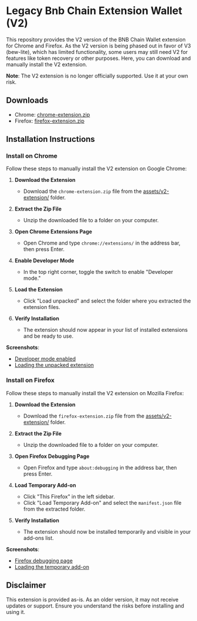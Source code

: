 # Legacy Bnb Chain Extension Wallet (V2)

This repository provides the V2 version of the BNB Chain Wallet extension for Chrome and Firefox. As the V2 version is being phased out in favor of V3 (bew-lite), which has limited functionality, some users may still need V2 for features like token recovery or other purposes. Here, you can download and manually install the V2 extension.

**Note**: The V2 extension is no longer officially supported. Use it at your own risk.

## Downloads
- Chrome: [chrome-extension.zip](https://github.com/bnb-chain/legacy-extension-wallet/blob/main/assets/v2-extension/Chrome__BNBChainExtensionWallet-2.18.2.zip)
- Firefox: [firefox-extension.zip](https://github.com/bnb-chain/legacy-extension-wallet/blob/main/assets/v2-extension/Firefox__BNBChainExtensionWallet-2.18.2.zip)

## Installation Instructions

### Install on Chrome
Follow these steps to manually install the V2 extension on Google Chrome:

1. **Download the Extension**
   - Download the `chrome-extension.zip` file from the [assets/v2-extension/](https://github.com/bnb-chain/legacy-extension-wallet/tree/main/assets/v2-extension/Chrome__BNBChainExtensionWallet-2.18.2.zip) folder.

2. **Extract the Zip File**
   - Unzip the downloaded file to a folder on your computer.

3. **Open Chrome Extensions Page**
   - Open Chrome and type `chrome://extensions/` in the address bar, then press Enter.

4. **Enable Developer Mode**
   - In the top right corner, toggle the switch to enable "Developer mode."

5. **Load the Extension**
   - Click "Load unpacked" and select the folder where you extracted the extension files.

6. **Verify Installation**
   - The extension should now appear in your list of installed extensions and be ready to use.

**Screenshots**:
- [Developer mode enabled](https://github.com/bnb-chain/legacy-extension-wallet/blob/main/assets/images/chrome-step4.png)
- [Loading the unpacked extension](https://github.com/bnb-chain/legacy-extension-wallet/blob/main/assets/images/chrome-step5.png)

### Install on Firefox
Follow these steps to manually install the V2 extension on Mozilla Firefox:

1. **Download the Extension**
   - Download the `firefox-extension.zip` file from the [assets/v2-extension/](https://github.com/bnb-chain/legacy-extension-wallet/tree/main/assets/v2-extension/Firefox__BNBChainExtensionWallet-2.18.2.zip) folder.

2. **Extract the Zip File**
   - Unzip the downloaded file to a folder on your computer.

3. **Open Firefox Debugging Page**
   - Open Firefox and type `about:debugging` in the address bar, then press Enter.

4. **Load Temporary Add-on**
   - Click "This Firefox" in the left sidebar.
   - Click "Load Temporary Add-on" and select the `manifest.json` file from the extracted folder.

5. **Verify Installation**
   - The extension should now be installed temporarily and visible in your add-ons list.

**Screenshots**:
- [Firefox debugging page](https://github.com/bnb-chain/legacy-extension-wallet/blob/main/assets/images/firefox-step3.png)
- [Loading the temporary add-on](https://github.com/bnb-chain/legacy-extension-wallet/blob/main/assets/images/firefox-step4.png)


## Disclaimer
This extension is provided as-is. As an older version, it may not receive updates or support. Ensure you understand the risks before installing and using it.